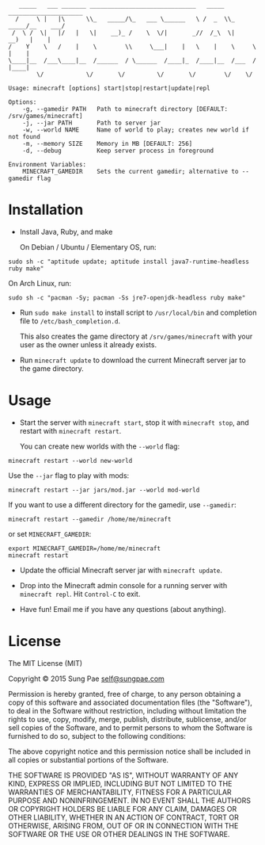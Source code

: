 ```
   _____   ___ _______ ______________________________   _____ _____________________
  /     \ |   |\      \\_   _____/\_   ___ \______   \ /  _  \\_   _____/__    ___/
 /  \ /  \|   |/   |   \|    __)_ /    \  \/|       _//  /_\  \|    __)   |    |
/    Y    \   /    |    \        \\     \___|    |   \    |    \     \    |    |
\____|__  /___\____|__  /______  / \______  /____|_  /____|__  /___  /    |____|
        \/            \/       \/         \/       \/        \/    \/

Usage: minecraft [options] start|stop|restart|update|repl

Options:
    -g, --gamedir PATH   Path to minecraft directory [DEFAULT: /srv/games/minecraft]
    -j, --jar PATH       Path to server jar
    -w, --world NAME     Name of world to play; creates new world if not found
    -m, --memory SIZE    Memory in MB [DEFAULT: 256]
    -d, --debug          Keep server process in foreground

Environment Variables:
    MINECRAFT_GAMEDIR    Sets the current gamedir; alternative to --gamedir flag
```

# Installation

* Install Java, Ruby, and make

  On Debian / Ubuntu / Elementary OS, run:
```
sudo sh -c "aptitude update; aptitude install java7-runtime-headless ruby make"
```

  On Arch Linux, run:
```
sudo sh -c "pacman -Sy; pacman -Ss jre7-openjdk-headless ruby make"
```

* Run `sudo make install` to install script to `/usr/local/bin` and completion
  file to `/etc/bash_completion.d`.

  This also creates the game directory at `/srv/games/minecraft` with your
  user as the owner unless it already exists.

* Run `minecraft update` to download the current Minecraft server jar to the
  game directory.

# Usage

* Start the server with `minecraft start`, stop it with `minecraft stop`, and
  restart with `minecraft restart`.

  You can create new worlds with the `--world` flag:
```
minecraft restart --world new-world
```

  Use the `--jar` flag to play with mods:
```
minecraft restart --jar jars/mod.jar --world mod-world
```

  If you want to use a different directory for the gamedir, use `--gamedir`:
```
minecraft restart --gamedir /home/me/minecraft
```
  or set `MINECRAFT_GAMEDIR`:
```
export MINECRAFT_GAMEDIR=/home/me/minecraft
minecraft restart
```

* Update the official Minecraft server jar with `minecraft update`.

* Drop into the Minecraft admin console for a running server with `minecraft
  repl`. Hit `Control-C` to exit.

* Have fun! Email me if you have any questions (about anything).

# License

The MIT License (MIT)

Copyright © 2015 Sung Pae <self@sungpae.com>

Permission is hereby granted, free of charge, to any person obtaining a copy
of this software and associated documentation files (the "Software"), to
deal in the Software without restriction, including without limitation the
rights to use, copy, modify, merge, publish, distribute, sublicense, and/or
sell copies of the Software, and to permit persons to whom the Software is
furnished to do so, subject to the following conditions:

The above copyright notice and this permission notice shall be included in all
copies or substantial portions of the Software.

THE SOFTWARE IS PROVIDED "AS IS", WITHOUT WARRANTY OF ANY KIND, EXPRESS OR
IMPLIED, INCLUDING BUT NOT LIMITED TO THE WARRANTIES OF MERCHANTABILITY,
FITNESS FOR A PARTICULAR PURPOSE AND NONINFRINGEMENT. IN NO EVENT SHALL
THE AUTHORS OR COPYRIGHT HOLDERS BE LIABLE FOR ANY CLAIM, DAMAGES OR OTHER
LIABILITY, WHETHER IN AN ACTION OF CONTRACT, TORT OR OTHERWISE, ARISING FROM,
OUT OF OR IN CONNECTION WITH THE SOFTWARE OR THE USE OR OTHER DEALINGS IN THE
SOFTWARE.
